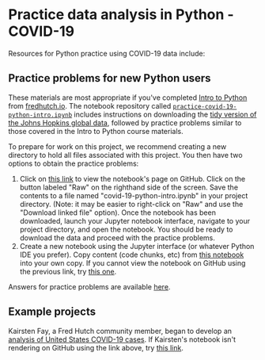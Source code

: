 # Practice data analysis in Python - COVID-19

Resources for Python practice using COVID-19 data include:

## Practice problems for new Python users

These materials are most appropriate if you've completed [Intro to Python](https://fredhutchio.github.io/python_intro/)
from [fredhutch.io](http://www.fredhutch.io).
The notebook repository called [`practice-covid-19-python-intro.ipynb`](practice-covid-19-python-intro.ipynb)
includes instructions on downloading the [tidy version of the Johns Hopkins global data](https://github.com/RamiKrispin/coronavirus),
followed by practice problems similar to those covered in the Intro to Python course materials.

To prepare for work on this project,
we recommend creating a new directory to hold all files associated with this project.
You then have two options to obtain the practice problems:

1. Click on [this link](covid-19-python-intro.ipynb)
to view the notebook's page on GitHub.
Click on the button labeled "Raw" on the righthand side of the screen.
Save the contents to a file named "covid-19-python-intro.ipynb"
in your project directory.
(Note: it may be easier to right-click on "Raw" and use the "Download linked file" option).
Once the notebook has been downloaded,
launch your Jupyter notebook interface,
navigate to your project directory,
and open the notebook.
You should be ready to download the data and proceed with the practice problems.
2. Create a new notebook using the Jupyter interface
(or whatever Python IDE you prefer).
Copy content (code chunks, etc)
from [this notebook](covid-19-python-intro.ipynb)
into your own copy.
If you cannot view the notebook on GitHub using the previous link,
try [this one](https://nbviewer.jupyter.org/github/fredhutchio/practice-covid-19/blob/master/Python/covid-19-python-intro.ipynb).

Answers for practice problems are available [here](solutions).

## Example projects

Kairsten Fay, a Fred Hutch community member,
began to develop an [analysis of United States COVID-19 cases](https://github.com/kairstenfay/data-viz/blob/master/covid-19/COVID-19.ipynb).
If Kairsten's notebook isn't rendering on GitHub using the link above,
try [this link](https://nbviewer.jupyter.org/github/kairstenfay/data-viz/blob/master/covid-19/COVID-19.ipynb). 
